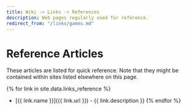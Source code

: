 ```yaml
---
title: Wiki -> Links -> References
description: Web pages regularly used for reference.
redirect_from: "/links/games.md"
---
```


# Reference Articles

  These articles are listed for quick reference. Note that they might be contained within sites listed elsewhere on this page.

{% for link in site.data.links_reference %}
  * [{{ link.name }}]({{ link.url }}) - {{ link.description }}
{% endfor %}
